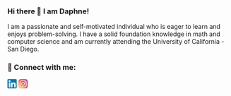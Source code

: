 ### Hi there 👋 I am Daphne!

<!--
**Daphne-wu/Daphne-wu** is a ✨ _special_ ✨ repository because its `README.md` (this file) appears on your GitHub profile.

Here are some ideas to get you started:

- 🔭 I’m currently working on ...
- 🌱 I’m currently learning ...
- 👯 I’m looking to collaborate on ...
- 🤔 I’m looking for help with ...
- 💬 Ask me about ...
- 📫 How to reach me: ...
- 😄 Pronouns: ...
- ⚡ Fun fact: ...
-->

I am a passionate and self-motivated individual who is eager to learn and enjoys problem-solving. I have a solid foundation knowledge in math and computer science and am currently attending the University of California - San Diego. 

### 🤝 Connect with me:

[<img src="https://raw.githubusercontent.com/Daphne-wu/Daphne-wu/main/images/linkedin.png" width="21px" height="21px">](https://www.linkedin.com/in/daphne-wu-a44921168/)
</a>
[<img src="https://raw.githubusercontent.com/Daphne-wu/Daphne-wu/main/images/instagram.png" width="21px" height="21px">](https://www.instagram.com/daphe.wu/)



